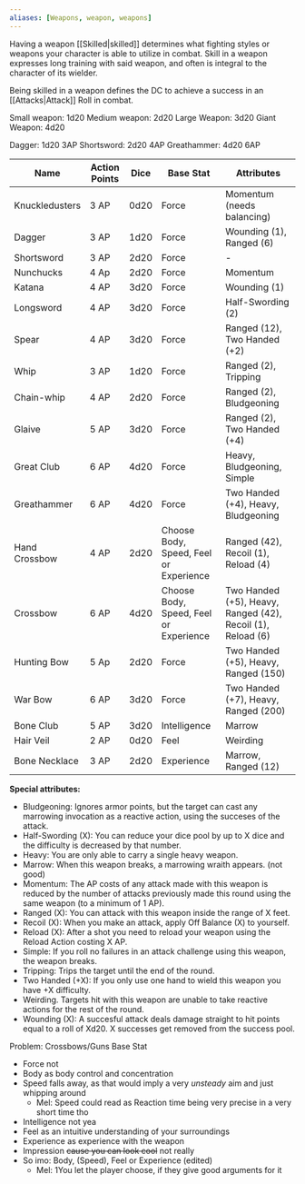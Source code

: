 ```yaml
---
aliases: [Weapons, weapon, weapons]
---
```


Having a weapon [[Skilled|skilled]] determines what fighting styles or weapons your character is able to utilize in combat. Skill in a weapon expresses long training with said weapon, and often is integral to the character of its wielder.

Being skilled in a weapon defines the DC to achieve a success in an [[Attacks|Attack]] Roll in combat.

Small weapon: 1d20
Medium weapon: 2d20
Large Weapon: 3d20
Giant Weapon: 4d20

Dagger: 1d20 3AP
Shortsword: 2d20 4AP
Greathammer: 4d20 6AP

| Name           | Action Points | Dice | Base Stat                              | Attributes                                                  |
| -------------- | ------------- | ---- | -------------------------------------- | ----------------------------------------------------------- |
| Knuckledusters | 3 AP          | 0d20 | Force                                  | Momentum (needs balancing)                                  |
| Dagger         | 3 AP          | 1d20 | Force                                  | Wounding (1), Ranged (6)                                    |
| Shortsword     | 3 AP          | 2d20 | Force                                  | -                                                           |
| Nunchucks      | 4 Ap          | 2d20 | Force                                  | Momentum                                                    |
| Katana         | 4 AP          | 3d20 | Force                                  | Wounding (1)                                                |
| Longsword      | 4 AP          | 3d20 | Force                                  | Half-Swording (2)                                           |
| Spear          | 4 AP          | 3d20 | Force                                  | Ranged (12), Two Handed (+2)                                |
| Whip           | 3 AP          | 1d20 | Force                                  | Ranged (2), Tripping                                        |
| Chain-whip     | 4 AP          | 2d20 | Force                                  | Ranged (2), Bludgeoning                                     |
| Glaive         | 5 AP          | 3d20 | Force                                  | Ranged (2), Two Handed (+4)                                 |
| Great Club     | 6 AP          | 4d20 | Force                                  | Heavy, Bludgeoning, Simple                                  |
| Greathammer    | 6 AP          | 4d20 | Force                                  | Two Handed (+4), Heavy, Bludgeoning                         |
| Hand Crossbow  | 4 AP          | 2d20 | Choose Body, Speed, Feel or Experience | Ranged (42), Recoil (1), Reload (4)                         |
| Crossbow       | 6 AP          | 4d20 | Choose Body, Speed, Feel or Experience | Two Handed (+5), Heavy, Ranged (42), Recoil (1), Reload (6) |
| Hunting Bow    | 5 Ap          | 2d20 | Force                                  | Two Handed (+5), Heavy, Ranged (150)                        |
| War Bow        | 6 AP          | 3d20 | Force                                  | Two Handed (+7), Heavy, Ranged (200)                        |
| Bone Club      | 5 AP          | 3d20 | Intelligence                           | Marrow                                                      |
| Hair Veil      | 2 AP          | 0d20 | Feel                                   | Weirding                                                    |
| Bone Necklace  | 3 AP          | 2d20 | Experience                             | Marrow, Ranged (12)                                         |
**Special attributes:**
- Bludgeoning: Ignores armor points, but the target can cast any marrowing invocation as a reactive action, using the succeses of the attack.
- Half-Swording (X): You can reduce your dice pool by up to X dice and the difficulty is decreased by that number.
- Heavy: You are only able to carry a single heavy weapon.
- Marrow: When this weapon breaks, a marrowing wraith appears. (not good)
- Momentum: The AP costs of any attack made with this weapon is reduced by the number of attacks previously made this round using the same weapon (to a minimum of 1 AP).
- Ranged (X): You can attack with this weapon inside the range of X feet.
- Recoil (X): When you make an attack, apply Off Balance (X) to yourself.
- Reload (X): After a shot you need to reload your weapon using the Reload Action costing X AP.
- Simple: If you roll no failures in an attack challenge using this weapon, the weapon breaks.
- Tripping: Trips the target until the end of the round.
- Two Handed (+X): If you only use one hand to wield this weapon you have +X difficulty.
- Weirding. Targets hit with this weapon are unable to take reactive actions for the rest of the round.
- Wounding (X): A succesful attack deals damage straight to hit points equal to a roll of Xd20. X successes get removed from the success pool.


Problem: Crossbows/Guns Base Stat
- Force not
- Body as body control and concentration
- Speed falls away, as that would imply a very *unsteady* aim and just whipping around
	- Mel: Speed could read as Reaction time being very precise in a very short time tho
- Intelligence not yea
- Feel as an intuitive understanding of your surroundings
- Experience as experience with the weapon
- Impression ~~cause you can look cool~~ not really
- So imo: Body, (Speed), Feel or Experience (edited)
	- Mel: 1You let the player choose, if they give good arguments for it